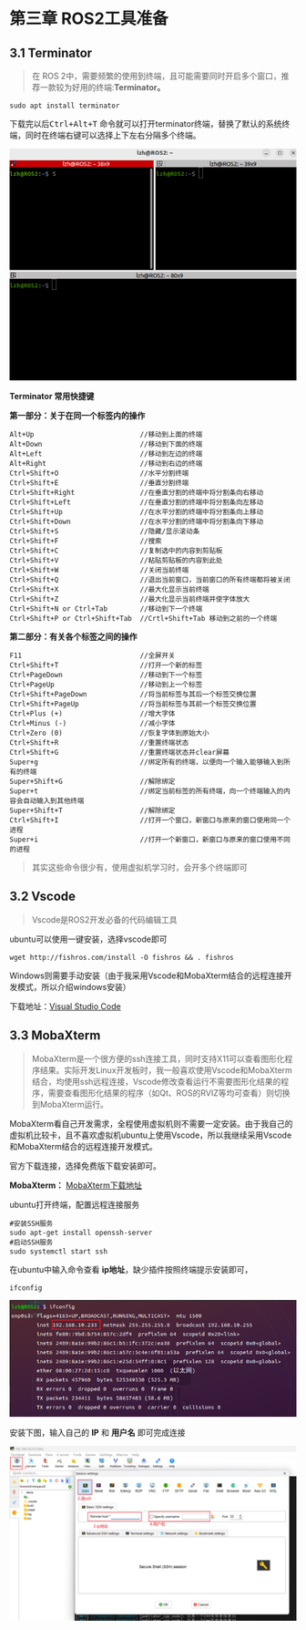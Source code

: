 # 第三章 ROS2工具准备

## 3.1 Terminator

> 在 ROS 2中，需要频繁的使用到终端，且可能需要同时开启多个窗口，推荐一款较为好用的终端:**Terminator。**

```shell
sudo apt install terminator
```

下载完以后<kbd>Ctrl+Alt+T</kbd> 命令就可以打开terminator终端，替换了默认的系统终端，同时在终端右键可以选择上下左右分隔多个终端。

![image-20241125221219848](1.3-ROS2%E5%B7%A5%E5%85%B7%E5%87%86%E5%A4%87/image-20241125221219848.png)

**Terminator 常用快捷键**

**第一部分：关于在同一个标签内的操作**

```
Alt+Up                          //移动到上面的终端
Alt+Down                        //移动到下面的终端
Alt+Left                        //移动到左边的终端
Alt+Right                       //移动到右边的终端
Ctrl+Shift+O                    //水平分割终端
Ctrl+Shift+E                    //垂直分割终端
Ctrl+Shift+Right                //在垂直分割的终端中将分割条向右移动
Ctrl+Shift+Left                 //在垂直分割的终端中将分割条向左移动
Ctrl+Shift+Up                   //在水平分割的终端中将分割条向上移动
Ctrl+Shift+Down                 //在水平分割的终端中将分割条向下移动
Ctrl+Shift+S                    //隐藏/显示滚动条
Ctrl+Shift+F                    //搜索
Ctrl+Shift+C                    //复制选中的内容到剪贴板
Ctrl+Shift+V                    //粘贴剪贴板的内容到此处
Ctrl+Shift+W                    //关闭当前终端
Ctrl+Shift+Q                    //退出当前窗口，当前窗口的所有终端都将被关闭
Ctrl+Shift+X                    //最大化显示当前终端
Ctrl+Shift+Z                    //最大化显示当前终端并使字体放大
Ctrl+Shift+N or Ctrl+Tab        //移动到下一个终端
Ctrl+Shift+P or Ctrl+Shift+Tab  //Crtl+Shift+Tab 移动到之前的一个终端

```

**第二部分：有关各个标签之间的操作**

```shell
F11                             //全屏开关
Ctrl+Shift+T                    //打开一个新的标签
Ctrl+PageDown                   //移动到下一个标签
Ctrl+PageUp                     //移动到上一个标签
Ctrl+Shift+PageDown             //将当前标签与其后一个标签交换位置
Ctrl+Shift+PageUp               //将当前标签与其前一个标签交换位置
Ctrl+Plus (+)                   //增大字体
Ctrl+Minus (-)                  //减小字体
Ctrl+Zero (0)                   //恢复字体到原始大小
Ctrl+Shift+R                    //重置终端状态
Ctrl+Shift+G                    //重置终端状态并clear屏幕
Super+g                         //绑定所有的终端，以便向一个输入能够输入到所有的终端
Super+Shift+G                   //解除绑定
Super+t                         //绑定当前标签的所有终端，向一个终端输入的内容会自动输入到其他终端
Super+Shift+T                   //解除绑定
Ctrl+Shift+I                    //打开一个窗口，新窗口与原来的窗口使用同一个进程
Super+i                         //打开一个新窗口，新窗口与原来的窗口使用不同的进程
```

> 其实这些命令很少有，使用虚拟机学习时，会开多个终端即可

## 3.2 Vscode

> Vscode是ROS2开发必备的代码编辑工具

ubuntu可以使用一键安装，选择vscode即可

```shell
wget http://fishros.com/install -O fishros && . fishros
```

Windows则需要手动安装（由于我采用Vscode和MobaXterm结合的远程连接开发模式，所以介绍windows安装）

下载地址：[Visual Studio Code](https://code.visualstudio.com/Download)

## 3.3 MobaXterm

> MobaXterm是一个很方便的ssh连接工具，同时支持X11可以查看图形化程序结果。实际开发Linux开发板时，我一般喜欢使用Vscode和MobaXterm结合，均使用ssh远程连接，Vscode修改查看运行不需要图形化结果的程序，需要查看图形化结果的程序（如Qt、ROS的RVIZ等均可查看）则切换到MobaXterm运行。

MobaXterm看自己开发需求，全程使用虚拟机则不需要一定安装。由于我自己的虚拟机比较卡，且不喜欢虚拟机ubuntu上使用Vscode，所以我继续采用Vscode和MobaXterm结合的远程连接开发模式。

官方下载连接，选择免费版下载安装即可。

**MobaXterm：** [MobaXterm下载地址](https://mobaxterm.mobatek.net/download.html)

ubuntu打开终端，配置远程连接服务

```shell
#安装SSH服务
sudo apt-get install openssh-server
#启动SSH服务
sudo systemctl start ssh
```

在ubuntu中输入命令查看 **ip地址**，缺少插件按照终端提示安装即可，

```shell
ifconfig
```

![image-20241125222518979](1.3-ROS2%E5%B7%A5%E5%85%B7%E5%87%86%E5%A4%87/image-20241125222518979.png)

安装下图，输入自己的 **IP** 和 **用户名** 即可完成连接

![image-20241125222317630](1.3-ROS2%E5%B7%A5%E5%85%B7%E5%87%86%E5%A4%87/image-20241125222317630.png)



